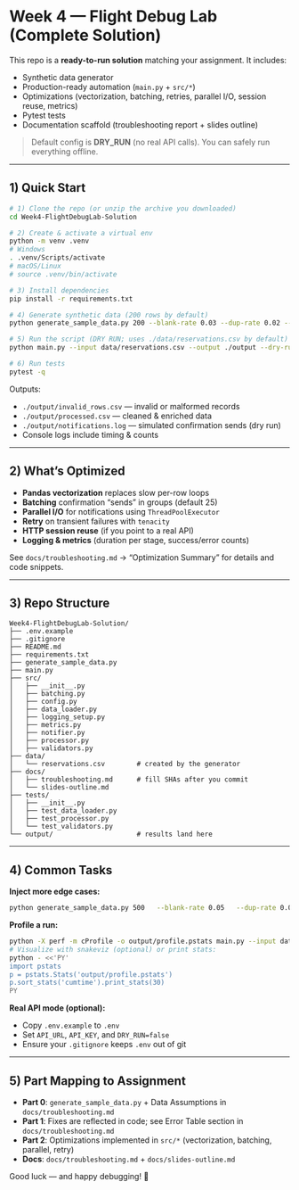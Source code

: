 # Week 4 — Flight Debug Lab (Complete Solution)

This repo is a **ready-to-run solution** matching your assignment. It includes:
- Synthetic data generator
- Production-ready automation (`main.py` + `src/*`)
- Optimizations (vectorization, batching, retries, parallel I/O, session reuse, metrics)
- Pytest tests
- Documentation scaffold (troubleshooting report + slides outline)

> Default config is **DRY_RUN** (no real API calls). You can safely run everything offline.

---

## 1) Quick Start

```bash
# 1) Clone the repo (or unzip the archive you downloaded)
cd Week4-FlightDebugLab-Solution

# 2) Create & activate a virtual env
python -m venv .venv
# Windows
. .venv/Scripts/activate
# macOS/Linux
# source .venv/bin/activate

# 3) Install dependencies
pip install -r requirements.txt

# 4) Generate synthetic data (200 rows by default)
python generate_sample_data.py 200 --blank-rate 0.03 --dup-rate 0.02 --invalid-iata-rate 0.02

# 5) Run the script (DRY RUN; uses ./data/reservations.csv by default)
python main.py --input data/reservations.csv --output ./output --dry-run --workers 8 --batch-size 25

# 6) Run tests
pytest -q
```

Outputs:
- `./output/invalid_rows.csv` — invalid or malformed records
- `./output/processed.csv` — cleaned & enriched data
- `./output/notifications.log` — simulated confirmation sends (dry run)
- Console logs include timing & counts

---

## 2) What’s Optimized

- **Pandas vectorization** replaces slow per-row loops
- **Batching** confirmation “sends” in groups (default 25)
- **Parallel I/O** for notifications using `ThreadPoolExecutor`
- **Retry** on transient failures with `tenacity`
- **HTTP session reuse** (if you point to a real API)
- **Logging & metrics** (duration per stage, success/error counts)

See `docs/troubleshooting.md` → “Optimization Summary” for details and code snippets.

---

## 3) Repo Structure

```
Week4-FlightDebugLab-Solution/
├── .env.example
├── .gitignore
├── README.md
├── requirements.txt
├── generate_sample_data.py
├── main.py
├── src/
│   ├── __init__.py
│   ├── batching.py
│   ├── config.py
│   ├── data_loader.py
│   ├── logging_setup.py
│   ├── metrics.py
│   ├── notifier.py
│   ├── processor.py
│   ├── validators.py
├── data/
│   └── reservations.csv        # created by the generator
├── docs/
│   ├── troubleshooting.md      # fill SHAs after you commit
│   └── slides-outline.md
├── tests/
│   ├── __init__.py
│   ├── test_data_loader.py
│   ├── test_processor.py
│   └── test_validators.py
└── output/                     # results land here
```

---

## 4) Common Tasks

**Inject more edge cases:**

```bash
python generate_sample_data.py 500   --blank-rate 0.05   --dup-rate 0.04   --invalid-iata-rate 0.03
```

**Profile a run:**

```bash
python -X perf -m cProfile -o output/profile.pstats main.py --input data/reservations.csv --output output --dry-run
# Visualize with snakeviz (optional) or print stats:
python - <<'PY'
import pstats
p = pstats.Stats('output/profile.pstats')
p.sort_stats('cumtime').print_stats(30)
PY
```

**Real API mode (optional):**
- Copy `.env.example` to `.env`
- Set `API_URL`, `API_KEY`, and `DRY_RUN=false`
- Ensure your `.gitignore` keeps `.env` out of git

---

## 5) Part Mapping to Assignment

- **Part 0**: `generate_sample_data.py` + Data Assumptions in `docs/troubleshooting.md`
- **Part 1**: Fixes are reflected in code; see Error Table section in `docs/troubleshooting.md`
- **Part 2**: Optimizations implemented in `src/*` (vectorization, batching, parallel, retry)
- **Docs**: `docs/troubleshooting.md` + `docs/slides-outline.md`

Good luck — and happy debugging! 🛫
